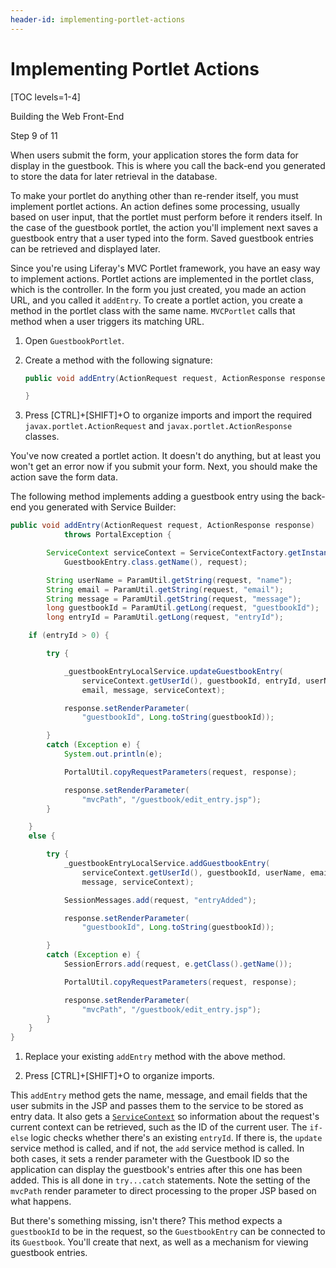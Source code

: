 ```yaml
---
header-id: implementing-portlet-actions
---
```


# Implementing Portlet Actions

[TOC levels=1-4]

<div class="learn-path-step row">
    <p id="stepTitle">Building the Web Front-End</p><p>Step 9 of 11</p>
</div>

When users submit the form, your application stores the form data for display in 
the guestbook. This is where you call the back-end you generated to store the
data for later retrieval in the database. 

To make your portlet do anything other than re-render itself, you must implement 
portlet actions. An action defines some processing, usually based on user input, 
that the portlet must perform before it renders itself. In the case of the 
guestbook portlet, the action you'll implement next saves a guestbook entry that 
a user typed into the form. Saved guestbook entries can be retrieved and 
displayed later. 

Since you're using Liferay's MVC Portlet framework, you have an easy way to 
implement actions. Portlet actions are implemented in the portlet class, which 
is the controller. In the form you just created, you made an action URL, and you
called it `addEntry`. To create a portlet action, you create a method in the
portlet class with the same name. `MVCPortlet` calls that method when a user
triggers its matching URL. 

1.  Open `GuestbookPortlet`. 

2.  Create a method with the following signature:

    ```java
    public void addEntry(ActionRequest request, ActionResponse response) {

    }
    ```

3.  Press [CTRL]+[SHIFT]+O to organize imports and import the required
    `javax.portlet.ActionRequest` and `javax.portlet.ActionResponse` classes.

You've now created a portlet action. It doesn't do anything, but at least you
won't get an error now if you submit your form. Next, you should make the
action save the form data. 

The following method implements adding a guestbook entry using the back-end you
generated with Service Builder: 

```java
public void addEntry(ActionRequest request, ActionResponse response)
            throws PortalException {

        ServiceContext serviceContext = ServiceContextFactory.getInstance(
            GuestbookEntry.class.getName(), request);

        String userName = ParamUtil.getString(request, "name");
        String email = ParamUtil.getString(request, "email");
        String message = ParamUtil.getString(request, "message");
        long guestbookId = ParamUtil.getLong(request, "guestbookId");
        long entryId = ParamUtil.getLong(request, "entryId");

    if (entryId > 0) {

        try {

            _guestbookEntryLocalService.updateGuestbookEntry(
                serviceContext.getUserId(), guestbookId, entryId, userName,
                email, message, serviceContext);

            response.setRenderParameter(
                "guestbookId", Long.toString(guestbookId));

        }
        catch (Exception e) {
            System.out.println(e);

            PortalUtil.copyRequestParameters(request, response);

            response.setRenderParameter(
                "mvcPath", "/guestbook/edit_entry.jsp");
        }

    }
    else {

        try {
            _guestbookEntryLocalService.addGuestbookEntry(
                serviceContext.getUserId(), guestbookId, userName, email,
                message, serviceContext);

            SessionMessages.add(request, "entryAdded");

            response.setRenderParameter(
                "guestbookId", Long.toString(guestbookId));

        }
        catch (Exception e) {
            SessionErrors.add(request, e.getClass().getName());

            PortalUtil.copyRequestParameters(request, response);

            response.setRenderParameter(
                "mvcPath", "/guestbook/edit_entry.jsp");
        }
    }
}
```

1.  Replace your existing `addEntry` method with the above method.

2.  Press [CTRL]+[SHIFT]+O to organize imports.

This `addEntry` method gets the name, message, and email fields that the
user submits in the JSP and passes them to the service to be stored as entry
data. It also gets a 
[`ServiceContext`](/docs/7-2/frameworks/-/knowledge_base/f/understanding-servicecontext) 
so information about the request's current context can be retrieved, such as the
ID of the current user. The `if-else` logic checks whether there's an existing
`entryId`. If there is, the `update` service method is called, and if not, the
`add` service method is called. In both cases, it sets a render parameter with
the Guestbook ID so the application can display the guestbook's entries after
this one has been added. This is all done in `try...catch` statements. Note the
setting of the `mvcPath` render parameter to direct processing to the proper JSP
based on what happens. 

But there's something missing, isn't there? This method expects a `guestbookId`
to be in the request, so the `GuestbookEntry` can be connected to its
`Guestbook`. You'll create that next, as well as a mechanism for viewing
guestbook entries. 
